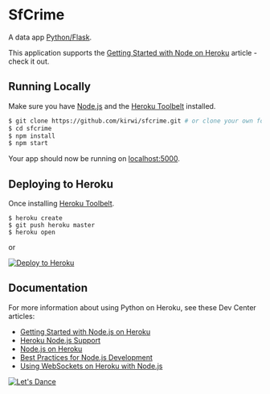 # SfCrime


A data app [Python/Flask](http://sfcrime.com ).

This application supports the [Getting Started with Node on Heroku](https://devcenter.heroku.com/articles/getting-started-with-nodejs) article - check it out.

## Running Locally

Make sure you have [Node.js](http://nodejs.org/) and the [Heroku Toolbelt](https://toolbelt.heroku.com/) installed.

```sh
$ git clone https://github.com/kirwi/sfcrime.git # or clone your own fork
$ cd sfcrime
$ npm install
$ npm start
```

Your app should now be running on [localhost:5000](https://localhost:4000/).

## Deploying to Heroku
Once installing [Heroku Toolbelt](https://toolbelt.heroku.com/).

```
$ heroku create
$ git push heroku master
$ heroku open
```
or

[![Deploy to Heroku](https://www.herokucdn.com/deploy/button.png)](https://heroku.com/deploy)

## Documentation

For more information about using Python on Heroku, see these Dev Center articles:

- [Getting Started with Node.js on Heroku](https://devcenter.heroku.com/articles/getting-started-with-nodejs)
- [Heroku Node.js Support](https://devcenter.heroku.com/articles/nodejs-support)
- [Node.js on Heroku](https://devcenter.heroku.com/categories/python)
- [Best Practices for Node.js Development](https://devcenter.heroku.com/articles/node-best-practices)
- [Using WebSockets on Heroku with Node.js](https://devcenter.heroku.com/articles/node-websockets)

[![Let's Dance](https://media.giphy.com/media/3o7abxtmPxanzaESGY/giphy.gif)](https://www.youtube.com/watch?v=N4d7Wp9kKjA)